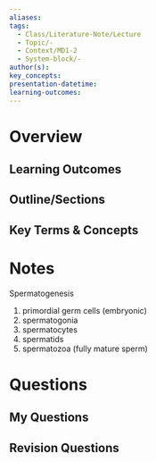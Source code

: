 ```yaml
---
aliases:
tags:
  - Class/Literature-Note/Lecture
  - Topic/-
  - Context/MD1-2
  - System-block/-
author(s):
key_concepts:
presentation-datetime:
learning-outcomes:
---
```



# Overview
## Learning Outcomes

## Outline/Sections

## Key Terms & Concepts


# Notes

Spermatogenesis
1. primordial germ cells (embryonic)
2. spermatogonia
3. spermatocytes
4. spermatids
5. spermatozoa (fully mature sperm)
# Questions

## My Questions
## Revision Questions




